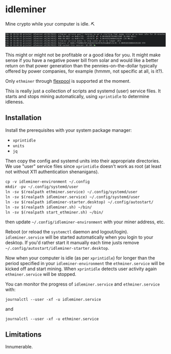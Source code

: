 # idleminer

Mine crypto while your computer is idle. :pick:

![Screenshot](docs/screenshot.png)

This might or might not be profitable or a good idea for you. It might make
sense if you have a negative power bill from solar and would like a better
return on that power generation than the pennies-on-the-dollar typically
offered by power companies, for example (hmmm, not specific at all, is
it?).

Only `ethminer` through [flexpool](https://flexpool.io/) is supported at
the moment.

This is really just a collection of scripts and systemd (user) service
files. It starts and stops mining automatically, using `xprintidle` to
determine idleness.

## Installation

Install the prerequisites with your system package manager:

  - `xprintidle`
  - `units`
  - `jq`

Then copy the config and systemd units into their appropriate
directories. We use "user" service files since `xprintidle` doesn't work as
root (at least not without X11 authentication shenanigans).

    cp -v idleminer-environment ~/.config
    mkdir -pv ~/.config/systemd/user
    ln -sv $(realpath ethminer.service) ~/.config/systemd/user
    ln -sv $(realpath idleminer.service) ~/.config/systemd/user
    ln -sv $(realpath idleminer-starter.desktop) ~/.config/autostart/
    ln -sv $(realpath idleminer.sh) ~/bin/
    ln -sv $(realpath start_ethminer.sh) ~/bin/

then update `~/.config/idleminer-environment` with your miner address, etc.

Reboot (or reload the `systemctl` daemon and
logout/login). `idleminer.service` will be started automatically when you
login to your desktop. If you'd rather start it manually each time justs
remove `~/.config/autostart/idleminer-starter.desktop`.

Now when your computer is idle (as per `xprintidle`) for longer than the
period specified in your `idleminer-environment` the `ethminer.service`
will be kicked off and start mining. When `xprintidle` detects user
activity again `ethminer.service` will be stopped.

You can monitor the progress of `idleminer.service` and `ethminer.service`
with:

    journalctl --user -xf -u idleminer.service

and

    journalctl --user -xf -u ethminer.service

## Limitations

Innumerable.
